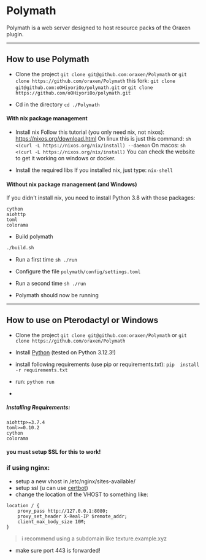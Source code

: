 # Polymath

Polymath is a web server designed to host resource packs of the Oraxen plugin.
__ __
## How to use Polymath

- Clone the project
``git clone git@github.com:oraxen/Polymath`` or ``git clone https://github.com/oraxen/Polymath``
this fork: ``git clone git@github.com:oOHiyoriOo/polymath.git`` or ``git clone https://github.com/oOHiyoriOo/polymath.git``

- Cd in the directory
``cd ./Polymath``

#### With nix package management
- Install nix
Follow this tutorial (you only need nix, not nixos): https://nixos.org/download.html
On linux this is just this command:
``sh <(curl -L https://nixos.org/nix/install) --daemon``
On macos:
``sh <(curl -L https://nixos.org/nix/install)``
You can check the website to get it working on windows or docker.

- Install the required libs
If you installed nix, just type:
``nix-shell``

#### Without nix package management (and Windows)
If you didn't install nix, you need to install Python 3.8 with those packages:
```
cython
aiohttp
toml
colorama
```

- Build polymath
```sh
./build.sh
```

- Run a first time
``sh
./run``

- Configure the file ``polymath/config/settings.toml``

- Run a second time
``sh
./run``

- Polymath should now be running

__ __
## How to use on Pterodactyl or Windows

- Clone the project
``git clone git@github.com:oraxen/Polymath`` or ``git clone https://github.com/oraxen/Polymath``

- Install [Python](https://python.org) (tested on Python 3.12.3!)

- install following requirements (use pip or requirements.txt):
``pip  install -r requirements.txt``

- run:  `python run`
- 
##### Installing Requirements:
```
aiohttp>=3.7.4
toml>=0.10.2
cython
colorama
```
#### you **must** setup SSL for this to work! 

### if using nginx:
- setup a new vhost in /etc/nginx/sites-available/
- setup ssl (u can use [certbot](https://certbot.eff.org/))
- change the location of the VHOST to something like: 
```nginx
location / {
    proxy_pass http://127.0.0.1:8080;
    proxy_set_header X-Real-IP $remote_addr;
    client_max_body_size 10M;
}
```
> i recommend using a subdomain like texture.example.xyz
- make sure port 443 is forwarded!
